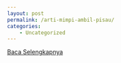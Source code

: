 ```yaml
---
layout: post
permalink: /arti-mimpi-ambil-pisau/
categories:
    - Uncategorized
---
```


[Baca Selengkapnya](/08)